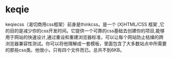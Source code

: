 keqie
=====

keqiecss（渴切商用css框架）前身是thinkcss。是一个 (X)HTML/CSS 框架 ,它的目的是减少你的css开发时间。它提供一个可靠的css基础去创建你的项目,能够用于网站的快速设计,通过重设和重建浏览器标准，可以让每个网站防止枯燥的跨浏览器兼容性测试。你可以将他理解成一套模板，里面包含了大多数站点中所需要的那些css类。他很小，只有四个文件而已。总共不到6KB。 